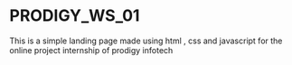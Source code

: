 # PRODIGY_WS_01
This is a simple landing page made using html , css and javascript for the online project internship of prodigy infotech
